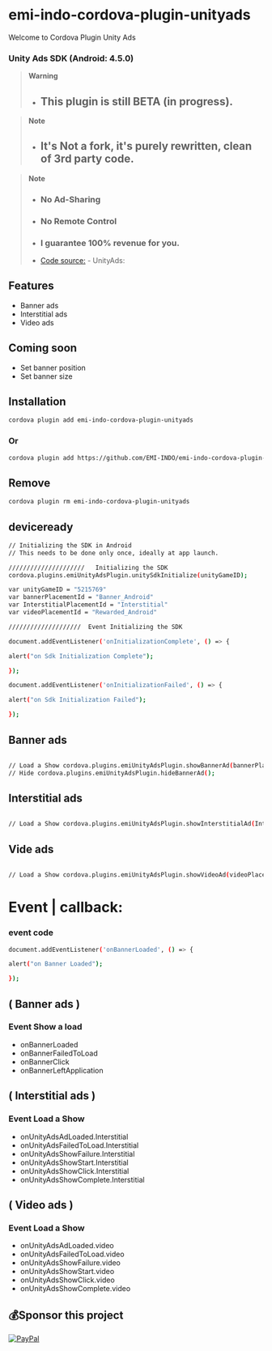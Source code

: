 # emi-indo-cordova-plugin-unityads
 Welcome to Cordova Plugin  Unity Ads
### Unity Ads SDK (Android: 4.5.0)


> __Warning__
> - ## This plugin is still BETA (in progress).

  > __Note__
> - ## It's Not a fork, it's purely rewritten, clean of 3rd party code.

 > __Note__
> - ### No Ad-Sharing
> - ### No Remote Control
> - ### I guarantee 100% revenue for you.
> - [Code source:](https://github.com/Unity-Technologies/unity-ads-android) - UnityAds:






 ## Features

- Banner ads
- Interstitial ads
- Video ads

## Coming soon
- Set banner position
- Set banner size

## Installation

```sh
cordova plugin add emi-indo-cordova-plugin-unityads
```
### Or
```sh
cordova plugin add https://github.com/EMI-INDO/emi-indo-cordova-plugin-unityads
```
## Remove
```sh
cordova plugin rm emi-indo-cordova-plugin-unityads
```


## deviceready

```sh
// Initializing the SDK in Android
// This needs to be done only once, ideally at app launch.

/////////////////////   Initializing the SDK
cordova.plugins.emiUnityAdsPlugin.unitySdkInitialize(unityGameID);

var unityGameID = "5215769"
var bannerPlacementId = "Banner_Android"
var InterstitialPlacementId = "Interstitial"
var videoPlacementId = "Rewarded_Android"

////////////////////  Event Initializing the SDK

document.addEventListener('onInitializationComplete', () => {

alert("on Sdk Initialization Complete");

});

document.addEventListener('onInitializationFailed', () => {

alert("on Sdk Initialization Failed");

});


```
## Banner ads

```sh

// Load a Show cordova.plugins.emiUnityAdsPlugin.showBannerAd(bannerPlacementId);
// Hide cordova.plugins.emiUnityAdsPlugin.hideBannerAd();

```


## Interstitial ads

```sh

// Load a Show cordova.plugins.emiUnityAdsPlugin.showInterstitialAd(InterstitialPlacementId);


```

## Vide ads

```sh

// Load a Show cordova.plugins.emiUnityAdsPlugin.showVideoAd(videoPlacementId);

```


# Event | callback:
### event code

```sh
document.addEventListener('onBannerLoaded', () => {

alert("on Banner Loaded");

});

```

## ( Banner ads )

### Event Show a load

- onBannerLoaded
- onBannerFailedToLoad
- onBannerClick
- onBannerLeftApplication




## ( Interstitial ads )

### Event Load a Show

- onUnityAdsAdLoaded.Interstitial
- onUnityAdsFailedToLoad.Interstitial
- onUnityAdsShowFailure.Interstitial
- onUnityAdsShowStart.Interstitial
- onUnityAdsShowClick.Interstitial
- onUnityAdsShowComplete.Interstitial




## ( Video ads )

### Event Load a Show


- onUnityAdsAdLoaded.video
- onUnityAdsFailedToLoad.video
- onUnityAdsShowFailure.video
- onUnityAdsShowStart.video
- onUnityAdsShowClick.video
- onUnityAdsShowComplete.video




## 💰Sponsor this project
  [![PayPal](https://img.shields.io/badge/PayPal-00457C?style=for-the-badge&logo=paypal&logoColor=white)](https://paypal.me/emiindo)                     
                             
